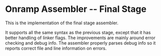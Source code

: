 # Onramp Assembler -- Final Stage

This is the implementation of the final stage assembler.

It supports all the same syntax as the previous stage, except that it has better handling of linker flags. The improvements are mainly around error checking and debug info. The assembler properly parses debug info so it reports correct file and line information on errors.


